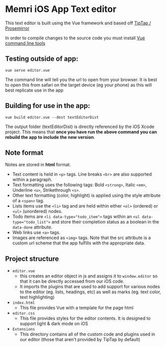 # Memri iOS App Text editor

This text editor is built using the Vue framework and based off [TipTap / Prosemirror](https://github.com/ueberdosis/tiptap)

In order to compile changes to the source code you must install [Vue command line tools](https://cli.vuejs.org/)

## Testing outside of app:
```
vue serve editor.vue
```
The command line will tell you the url to open from your browser. It is best to open this from safari on the target device (eg your phone) as this will best replicate use in the app

## Building for use in the app:
```
vue build editor.vue --dest textEditorDist
```

The output folder (textEditorDist) is directly referenced by the iOS  Xcode project. This means that **once you have run the above command you can rebuild the app to include the new version**.

## Note format
Notes are stored in **html** format.
- Text content is held in `<p>` tags. Line breaks `<br>` are also supported within a paragraph.
- Text formatting uses the following tags: Bold `<strong>`, Italic `<em>`, Underline `<u>`, Strikethrough `<s>`.
- Other text formatting (color, highlight) is applied using the style attribute of a `<span>` tag.
- Lists items use the `<li>` tag and are held within either `<ol>` (ordered) or `<ul>` (unordered) nodes.
- Todo items are `<li data-type="todo_item">` tags within an `<ul data-type="todo_list">` and store their completion status as a boolean in the `data-done` attribute.
- Web links use `<a>` tags.
- Images are referenced as `<img>` tags. Note that the src attribute is a custom url scheme that the app fulfills with the appropriate data.


## Project structure
- `editor.vue`
    - this creates an editor object in js and assigns it to `window.editor` so that it can be directly accessed from our iOS code.
    - It imports the plugins that are used to add support for various nodes to the editor (eg. lists, headings, etc) as well as marks (eg. text color, text highlighting)
- `index.html`
    - This file provides Vue with a template for the page html
- `editor.css`
    - This file provides styles for the editor contents. It is designed to support light & dark mode on iOS
- `Extensions`
    - This directory contains all of the custom code and plugins used in our editor (those that aren't provided by TipTap by default)